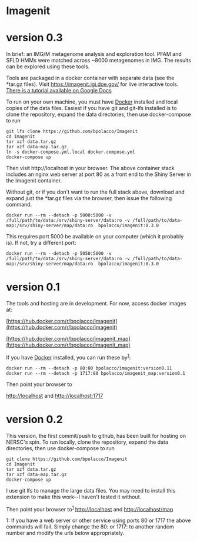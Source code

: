 # Imagenit

# version 0.3
In brief: an IMG/M metagenome analysis and exploration tool. PFAM and SFLD HMMs were matched across ~8000 metagenomes in IMG.  The results can be explored using these tools.

Tools are packaged in a docker container with separate data (see the *tar.gz files).  Visit https://imagenit.jgi.doe.gov/ for live interactive tools.  [There  is a tutorial available on Google Docs](https://docs.google.com/document/d/1k6VjmhIgy6v9NJ3PKgAUi8aJdAa0k62cKZSZROUE0Sc/edit?usp=sharing)

To run on your own machine, you must have [Docker](https://docs.docker.com/) installed and local copies of the data files.  Easiest if you have git and git-lfs installed is to clone the repository, expand the data directories, then use docker-compose to run

```
git lfs clone https://github.com/bpolacco/Imagenit
cd Imagenit
tar xzf data.tar.gz
tar xzf data-map.tar.gz
ln -s docker-compose.yml.local docker.compose.yml
docker-compose up
```

Then visit http://localhost in your browser. The above container stack includes an nginx web server at port 80 as a front end to the Shiny Server in the Imagenit container.  

Without git, or if you don't want to run the full stack above, download and expand just the *tar.gz files via the browser, then issue the following command.

```
docker run --rm --detach -p 5000:5000 -v /full/path/to/data:/srv/shiny-server/data:ro -v /full/path/to/data-map:/srv/shiny-server/map/data:ro  bpolacco/imagenit:0.3.0
```

This requires port 5000 be available on your computer (which it probably is). If not, try a different port:

```
docker run --rm --detach -p 5050:5000 -v /full/path/to/data:/srv/shiny-server/data:ro -v /full/path/to/data-map:/srv/shiny-server/map/data:ro  bpolacco/imagenit:0.3.0
```


# version 0.1
 

The tools and hosting are in development.  For now, access docker images at:

[https://hub.docker.com/r/bpolacco/imagenit](https://hub.docker.com/r/bpolacco/imagenit)

[https://hub.docker.com/r/bpolacco/imagenit_map](https://hub.docker.com/r/bpolacco/imagenit_map)

If you have [Docker](https://docs.docker.com/) installed, you can run these by<sup>[1](#myfootnote1)</sup>:

```
docker run --rm --detach -p 80:80 bpolacco/imagenit:version0.11
docker run --rm --detach -p 1717:80 bpolacco/imagenit_map:version0.1

```


Then point your browser to 

[http://localhost](http://localhost)
and
[http://localhost:1717](http://localhost:1717)



# version 0.2

This version, the first commit/push to github, has been built for hosting on NERSC's spin. To run locally, clone the repository, expand the data directories, then use docker-compose to run

```
git clone https://github.com/bpolacco/Imagenit
cd Imagenit
tar xzf data.tar.gz
tar xzf data-map.tar.gz
docker-compose up
```

I use git lfs to manage the large data files. You may need to install this extension to make this work--I haven't tested it without.

Then point your browser to<sup>[1](#myfootnote1)</sup> 
[http://localhost](http://localhost)
and
[http://localhost/map](http://localhost/map)


<a name="myfootnote1">1</a>: If you have a web server or other service using ports 80 or 1717 the above commands will fail.  Simply change the 80: or 1717: to another random number and modify the urls below appropriately.
